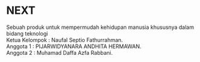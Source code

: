 # NEXT
Sebuah produk untuk mempermudah kehidupan manusia khususnya dalam bidang teknologi \
Ketua Kelompok : Naufal Septio Fathurrahman. \
Anggota 1 : PIJARWIDYANARA ANDHITA HERMAWAN. \
Anggota 2 : Muhamad Daffa Azfa Rabbani. 
